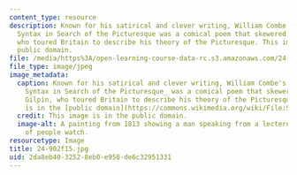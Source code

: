 ```yaml
---
content_type: resource
description: Known for his satirical and clever writing, William Combe's Tour of Doctor
  Syntax in Search of the Picturesque was a comical poem that skewered William Gilpin,
  who toured Britain to describe his theory of the Picturesque. This image is in the
  public domain.
file: /media/https%3A/open-learning-course-data-rc.s3.amazonaws.com/24-902-language-and-its-structure-ii-syntax-fall-2015/2da8eb4032528eb0e958de6c32951331_24-902f15.jpg
file_type: image/jpeg
image_metadata:
  caption: Known for his satirical and clever writing, William Combe's _Tour of Doctor
    Syntax in Search of the Picturesque_ was a comical poem that skewered William
    Gilpin, who toured Britain to describe his theory of the Picturesque. (This image
    is in the [public domain](https://commons.wikimedia.org/wiki/File:SYNTAX(1813)_-_24_-_Syntax_Preaching.jpg).)
  credit: This image is in the public domain.
  image-alt: A painting from 1813 showing a man speaking from a lectern while a crowd
    of people watch.
resourcetype: Image
title: 24-902f15.jpg
uid: 2da8eb40-3252-8eb0-e958-de6c32951331
---
```

